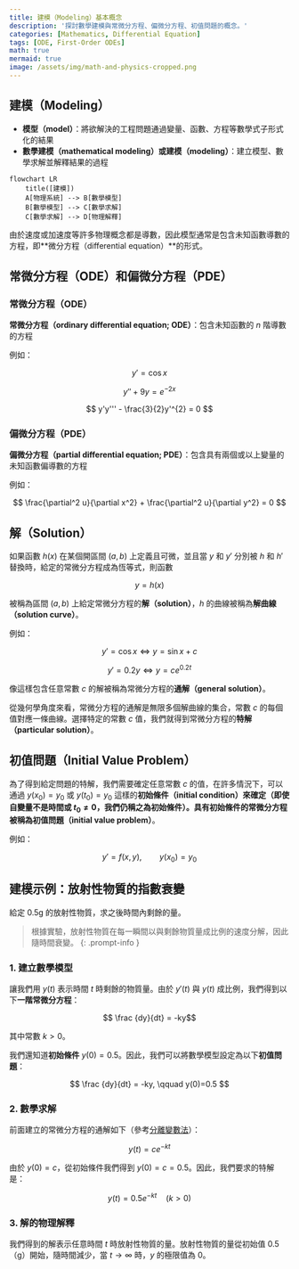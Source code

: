 ```yaml
---
title: 建模（Modeling）基本概念
description: '探討數學建模與常微分方程、偏微分方程、初值問題的概念。'
categories: [Mathematics, Differential Equation]
tags: [ODE, First-Order ODEs]
math: true
mermaid: true
image: /assets/img/math-and-physics-cropped.png
---
```

## 建模（Modeling）
- **模型（model）**：將欲解決的工程問題通過變量、函數、方程等數學式子形式化的結果
- **數學建模（mathematical modeling）**或**建模（modeling）**：建立模型、數學求解並解釋結果的過程

```mermaid
flowchart LR
	title([建模])
	A[物理系統] --> B[數學模型]
	B[數學模型] --> C[數學求解]
	C[數學求解] --> D[物理解釋]
```

由於速度或加速度等許多物理概念都是導數，因此模型通常是包含未知函數導數的方程，即**微分方程（differential equation）**的形式。

## 常微分方程（ODE）和偏微分方程（PDE）
### 常微分方程（ODE）
**常微分方程（ordinary differential equation; ODE）**：包含未知函數的 $n$ 階導數的方程

例如：

$$y' = \cos x$$

$$ y'' + 9y = e^{-2x} $$

$$ y'y''' - \frac{3}{2}y'^{2} = 0 $$


### 偏微分方程（PDE）
**偏微分方程（partial differential equation; PDE）**：包含具有兩個或以上變量的未知函數偏導數的方程

例如：

$$ \frac{\partial^2 u}{\partial x^2} + \frac{\partial^2 u}{\partial y^2} = 0 $$

## 解（Solution）
如果函數 $h(x)$ 在某個開區間 $(a, b)$ 上定義且可微，並且當 $y$ 和 $y'$ 分別被 $h$ 和 $h'$ 替換時，給定的常微分方程成為恆等式，則函數

$$ y = h(x) $$

被稱為區間 $(a, b)$ 上給定常微分方程的**解（solution）**，$h$ 的曲線被稱為**解曲線（solution curve）**。

例如：

$$ y'=\cos x \Leftrightarrow y=\sin x+c $$

$$ y'=0.2y \Leftrightarrow y=ce^{0.2t} $$

像這樣包含任意常數 $c$ 的解被稱為常微分方程的**通解（general solution）**。

從幾何學角度來看，常微分方程的通解是無限多個解曲線的集合，常數 $c$ 的每個值對應一條曲線。選擇特定的常數 $c$ 值，我們就得到常微分方程的**特解（particular solution）**。

## 初值問題（Initial Value Problem）
為了得到給定問題的特解，我們需要確定任意常數 $c$ 的值，在許多情況下，可以通過 $y(x_{0})=y_{0}$ 或 $y(t_{0})=y_{0}$ 這樣的**初始條件（initial condition）**來確定（即使自變量不是時間或 $t_{0}\neq0$，我們仍稱之為初始條件）。具有初始條件的常微分方程被稱為**初值問題（initial value problem）**。

例如：

$$ y'=f(x,y),\qquad y(x_{0})=y_{0} $$

## 建模示例：放射性物質的指數衰變
給定 0.5g 的放射性物質，求之後時間內剩餘的量。
> 根據實驗，放射性物質在每一瞬間以與剩餘物質量成比例的速度分解，因此隨時間衰變。
{: .prompt-info }

### 1. 建立數學模型
讓我們用 $y(t)$ 表示時間 $t$ 時剩餘的物質量。由於 $y'(t)$ 與 $y(t)$ 成比例，我們得到以下**一階常微分方程**：

$$ \frac {dy}{dt} = -ky$$ 

其中常數 $k>0$。

我們還知道**初始條件** $y(0)=0.5$。因此，我們可以將數學模型設定為以下**初值問題**：

$$ \frac {dy}{dt} = -ky, \qquad y(0)=0.5 $$

### 2. 數學求解
前面建立的常微分方程的通解如下（參考[分離變數法](/posts/Separation-of-Variables/#建模例子放射性碳定年法-radiocarbon-dating)）：

$$ y(t)=ce^{-kt} $$

由於 $y(0)=c$，從初始條件我們得到 $y(0)=c=0.5$。因此，我們要求的特解是：

$$ y(t)=0.5e^{-kt} \quad(k>0)$$

### 3. 解的物理解釋
我們得到的解表示任意時間 $t$ 時放射性物質的量。放射性物質的量從初始值 0.5（g）開始，隨時間減少，當 $t \to \infty$ 時，$y$ 的極限值為 $0$。
